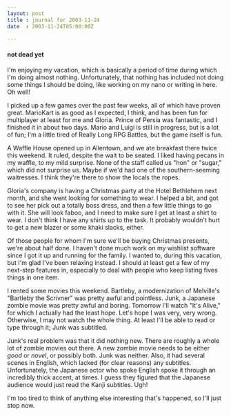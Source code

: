 ```yaml
---
layout: post
title : journal for 2003-11-24
date  : 2003-11-24T05:00:00Z

---
```

<h4>not dead yet</h4>I'm enjoying my vacation, which is basically a period of time during which I'm doing almost nothing.  Unfortunately, that nothing has included not doing some things I should be doing, like working on my nano or writing in here.  Oh well!

I picked up a few games over the past few weeks, all of which have proven great.  MarioKart is as good as I expected, I think, and has been fun for multiplayer at least for me and Gloria.  Prince of Persia was fantastic, and I finished it in about two days.  Mario and Luigi is still in progress, but is a lot of fun; I'm a little tired of Really Long RPG Battles, but the game itself is fun.

A Waffle House opened up in Allentown, and we ate breakfast there twice this weekend.  It ruled, despite the wait to be seated.  I liked having pecans in my waffle, to my mild surprise.  None of the staff called us "hon" or "sugar," which did not surprise us.  Maybe if we'd had one of the southern-seeming waitresses.  I think they're there to show the locals the ropes.

Gloria's company is having a Christmas party at the Hotel Bethlehem next month, and she went looking for something to wear.  I helped a bit, and got to see her pick out a totally boss dress, and then a few little things to go with it.  She will look faboo, and I need to make sure I get at least a shirt to wear.  I don't think I have any shirts up to the task.  It probably wouldn't hurt to get a new blazer or some khaki slacks, either.

Of those people for whom I'm sure we'll be buying Christmas presents, we're about half done.  I haven't done much work on my wishlist software since I got it up and running for the family.  I wanted to, during this vacation, but I'm glad I've been relaxing instead.  I should at least get a few of my next-step features in, especially to deal with people who keep listing fives things in one item.

I rented some movies this weekend.  Bartleby, a modernization of Melville's "Bartleby the Scrivner" was pretty awful and pointless.  Junk, a Japanese zombie movie was pretty awful and boring.  Tomorrow I'll watch "It's Alive," for which I actually had the least hope.  Let's hope I was very, very wrong. Otherwise, I may not watch the whole thing.  At least I'll be able to read or type through it;  Junk was subtitled.

Junk's real problem was that it did nothing new.  There are roughly a whole lot of zombie movies out there.  A new zombie movie needs to be either <em>good</em> or <em>novel</em>, or possibly both.  Junk was neither.  Also, it had several scenes in English, which lacked (for clear reasons) any subtitles. Unfortunately, the Japanese actor who spoke English spoke it through an incredibly thick accent, at times.  I guess they figured that the Japanese audience would just read the Kanji subtitles.  Ugh!

I'm too tired to think of anything else interesting that's happened, so I'll just stop now.

